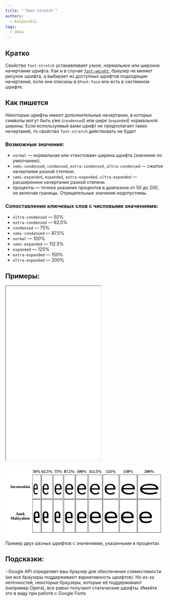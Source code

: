 ```yaml
---
title: "`font-stretch`"
authors:
  - kalpovskii
tags:
  - doka
---
```


## Кратко

Свойство `font-stretch` устанавливает узкое, нормальное или широкое начертание шрифта. Как и в случае [`font-weight`](/css/font-weight/), браузер не меняет рисунок шрифта, а выбирает из доступных шрифтов подходящие начертания, если они описаны в `@font-face` или есть в системном шрифте.

## Как пишется

Некоторые шрифты имеют дополнительные начертания, в которых символы могут быть у́же (`condensed`) или шире (`expanded`) нормальной ширины. Если используемый вами шрифт не предполагает таких начертаний, то свойство `font-stretch` действовать не будет
### Возможные значения:

- `normal` — нормальная или «текстовая» ширина шрифта (значение по умолчанию).
- `semi-condensed`, `condensed`, `extra-condensed`, `ultra-condensed` — сжатое начертание разной степени.
- `semi-expanded`, `expanded`, `extra-expanded`, `ultra-expanded` — расширенное начертание разной степени.
- проценты — точное указание процентов в диапазоне от 50 до 200, не включая границы. Отрицательные значения недопустимы.

### Сопоставление ключевых слов с числовыми значениями:

- `ultra-condensed` — 50%
- `extra-condensed` — 62.5%
- `condensed` — 75%
- `semi-condensed` — 87.5%
- `normal` — 100%
- `semi-expanded` — 112.5%
- `expanded` — 125%
- `extra-expanded` — 150%
- `ultra-expanded` — 200%

## Примеры:

<iframe title="examples" src="demos/examples/" height="550"></iframe>

![Примеры шрифтов](./images/example.png)
Пример двух разных шрифтов с значениями, указанными в процентах
## Подсказки:

💡Google API определяет ваш браузер для обеспечения совместимости (не все браузеры поддерживают вариативность шрифтов). Но из-за неточностей, некоторые браузеры, которые её поддерживают (например Opera), все равно получают статические шрифты. Имейте это в виду при работе с Google Fonts
